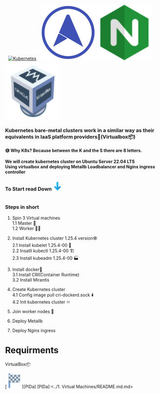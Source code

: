 <a href="https://kubernetes.io/" target="_blank"><img style="margin: 10px" src="https://profilinator.rishav.dev/skills-assets/kubernetes-icon.svg" alt="Kubernetes" height="180" /></a> 
<img src="/img/metallb-icon-color.png" width="180" height="180">
<img src="/img/icons8-nginx-accelerates-content-and-application-delivery-improves-security-96.png" width="180" height="180">
<img src="/img/icons8-virtualbox-logo-96.png" width="180" height="180">
<br>
<h3>Kubernetes bare-metal clusters work in a similar way as their equivalents in IaaS platform providers🚀(Virtualbox📦)</h3>
<h4>😅 Why K8s? Because between the K and the S there are 8 letters.</h4>
<h4>We will create kubernetes cluster on Ubuntu Server 22.04 LTS<br>Using virtualbox and deploying Metallb Loadbalancer and Nginx ingress controller</h4>

<h3>To Start read Down <img src="/img/icons8-down-96.png" width="30" height="30"></h3>

# <h3>Steps in short</h3>
1. Spin 3 Virtual machines<br>
   1.1 Master 🤖<br>
   1.2 Worker 👾👾
3. Install Kubernetes cluster 1.25.4 version🕸️ <br>
   2.1 Install kubelet 1.25.4-00 🚤<br>
   2.2 Insatll kubectl 1.25.4-00 🏗️</br>
   2.3 Install kubeadm 1.25.4-00 🏭
   
3. Install docker🐋<br>
   3.1 Install CRI(Container Runtime)<br>
   3.2 Install Mirantis
   
4. Create Kubernetes cluster <br>
   4.1 Config image pull cri-dockerd.sock ⬇️<br>
   4.2 Init kubernetes cluster ♾️<br>

5. Join worker nodes 🔌<br>

6. Deploy Metallb

7. Deploy Nginx ingress

# Requirments
VirtualBox📦

[<img src="/img/icons8-start-40.png" width="50" height="50">][PlDa]
[PlDa]:<../1. Virtual Machines/README.md.md>




